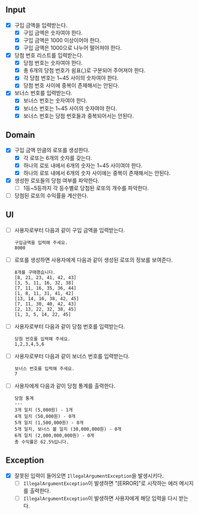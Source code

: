 ## Input
- [x] 구입 금액을 입력받는다.
  - [x] 구입 금액은 숫자여야 한다.
  - [x] 구입 금액은 1000 이상이어야 한다.
  - [x] 구입 금액은 1000으로 나누어 떨어져야 한다.
- [x] 당첨 번호 리스트를 입력받는다.
  - [x] 당첨 번호는 숫자여야 한다.
  - [x] 총 6개의 당첨 번호가 쉼표(,)로 구분되어 주어져야 한다.
  - [x] 각 당첨 번호는 1~45 사이의 숫자여야 한다.
  - [x] 당첨 번호 사이에 중복이 존재해서는 안된다.
- [x] 보너스 번호를 입력받는다.
  - [x] 보너스 번호는 숫자여야 한다.
  - [x] 보너스 번호는 1~45 사이의 숫자여야 한다.
  - [x] 보너스 번호는 당첨 번호들과 중복되어서는 안된다.

## Domain
- [x] 구입 금액 만큼의 로또를 생성한다.
  - [x] 각 로또는 6개의 숫자를 갖는다.
  - [x] 하나의 로또 내에서 6개의 숫자는 1~45 사이여야 한다.
  - [x] 하나의 로또 내에서 6개의 숫자 사이에는 중복이 존재해서는 안된다.
- [x] 생성한 로또들의 당첨 여부를 파악한다.
  - [ ] 1등~5등까지 각 등수별로 당첨된 로또의 개수를 파악한다.
- [ ] 당첨된 로또의 수익률을 계산한다.

## UI
- [ ] 사용자로부터 다음과 같이 구입 금액을 입력받는다.
  ```
  구입금액을 입력해 주세요.
  8000
  ```
- [ ] 로또를 생성하면 사용자에게 다음과 같이 생성된 로또의 정보를 보여준다.
  ```
  8개를 구매했습니다.
  [8, 21, 23, 41, 42, 43]
  [3, 5, 11, 16, 32, 38]
  [7, 11, 16, 35, 36, 44]
  [1, 8, 11, 31, 41, 42]
  [13, 14, 16, 38, 42, 45]
  [7, 11, 30, 40, 42, 43]
  [2, 13, 22, 32, 38, 45]
  [1, 3, 5, 14, 22, 45]
  ```
- [ ] 사용자로부터 다음과 같이 당첨 번호를 입력받는다.
  ```
  당첨 번호를 입력해 주세요.
  1,2,3,4,5,6
  ```
- [ ] 사용자로부터 다음과 같이 보너스 번호를 입력받는다.
  ```
  보너스 번호를 입력해 주세요.
  7
  ```
- [ ] 사용자에게 다음과 같이 당첨 통계를 출력한다.
  ```
  당첨 통계
  ---
  3개 일치 (5,000원) - 1개
  4개 일치 (50,000원) - 0개
  5개 일치 (1,500,000원) - 0개
  5개 일치, 보너스 볼 일치 (30,000,000원) - 0개
  6개 일치 (2,000,000,000원) - 0개
  총 수익률은 62.5%입니다.
  ```

## Exception
- [x] 잘못된 입력이 들어오면 `IllegalArgumentException`을 발생시키다.
  - [ ] `IllegalArgumentException`이 발생하면 "[ERROR]"로 시작하는 에러 메시지를 출력한다.
  - [ ] `IllegalArgumentException`이 발생하면 사용자에게 해당 입력을 다시 받는다.